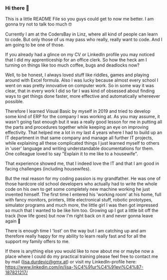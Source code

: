 ### Hi there 👋

This is a little README File so you guys could get to now me better. I am gonna try not to talk too much 🤓

Currently I am at the CodersBay in Linz, where all kind of people can learn to code. But only those of us may pass who really, really want to code.
And I am going to be one of those.

If you already had a glince on my CV or LinkedIn profile you may noticed that I did my apprenticeship for an office clerk. 
So how the heck am I turning on things like too much coffee, bugs and deadlocks now?

Well, to be honest, I always loved stuff like riddles, games and playing around with Excel formula. Also I was lucky because almost every school I went on was pretty innovative on computer work. So in some way it was clear, that in every work I did so far I was kind of obsessed about finding ways to get things done faster, more effective and automatically whereever possible.

Therefore I learned Visual Basic by myself in 2019 and tried to develop some kind of ERP for the company I was working at. As you may assume, it wasn't going fast enough but it was a really good lesson for me in putting all the parts and procedures together while keeping an eye on improving effectivity. That helped me a lot in my last 4 years where I had to build up an IT department in that same company and manage all further IT projects, while explaining all these complicated things I just learned myself to others in 'user' language and writing understandable documentations for them. One colleague loved to say "Explain it to me like to a housewife". 

That experience showed me, that I indeed love the IT and that I am good in facing challenges (including housewifes).

But the real reason for my coding passion is my grandfather.
He was one of those hardcore old school developers who actually had to write the whole code on his own to get some completely new machine working he just invented himself. The first time I entered his 'working room' at his home, full with fancy monitors, printers, little electronical stuff, robotic prototypes, simulator programs and much more, the little girl I was then got impressed so much that I wanted to be like him too. Growing up I got a little bit off the track (how life goes) but now I'm right back on it and never gonna leave again 🦾

There is enough time I 'lost' on the way but I am catching up and am therefore really happy for my ability to learn really fast and for all the support my family offers to me.

If there is anything else you would like to now about me or maybe now a place where I could do my practical training please feel free to contact me by mail (lisa.durdevic@gmx.at) or visit my LinkedIn-profile here: https://www.linkedin.com/in/lisa-%C4%91ur%C4%91evi%C4%87-187821217/
